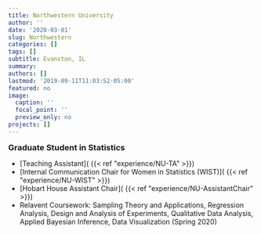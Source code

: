 ```yaml
---
title: Northwestern University
author: ''
date: '2020-03-01'
slug: Northwestern
categories: []
tags: []
subtitle: Evanston, IL
summary: 
authors: []
lastmod: '2019-09-11T11:03:52-05:00'
featured: no
image:
  caption: ''
  focal_point: ''
  preview_only: no
projects: []
---
```


<style>
p.extra {
  font-size: .9rem; 
  color: rgba(0,0,0,0.6);
  margin: 0px 0px 0px 1px; 
}
</style>

<div class="row">
  <div class="col-md-12">
    <h3 style="margin:0px;">Graduate Student in Statistics</h3>
        <!-- <p class="extra">Summa Cum Laude </p> --> 
  </div>
</div>

 - [Teaching Assistant]( {{< ref "experience/NU-TA" >}})
 - [Internal Communication Chair for Women in Statistics (WIST)]( {{< ref "experience/NU-WIST" >}})
 - [Hobart House Assistant Chair]( {{< ref "experience/NU-AssistantChair" >}})
 - Relavent Coursework: Sampling Theory and Applications, Regression Analysis, Design and Analysis of Experiments, Qualitative Data Analysis, Applied Bayesian Inference, Data Visualization (Spring 2020)  


